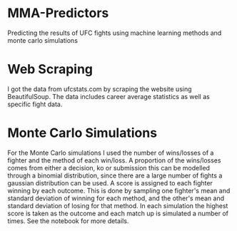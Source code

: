 # MMA-Predictors
Predicting the results of UFC fights using machine learning methods and monte carlo simulations
# Web Scraping
I got the data from ufcstats.com by scraping the website using BeautifulSoup. 
The data includes career average statistics as well as specific fight data.
# Monte Carlo Simulations
For the Monte Carlo simulations I used the number of wins/losses of a fighter and the method of each win/loss.
A proportion of the wins/losses comes from either a decision, ko or submission this can be modelled through a binomial distribution, since there are a large number of fights a gaussian distribution can be used. A score is assigned to each fighter winning by each outcome. This is done by sampling one fighter's mean and standard deviation of winning for each method, and the other's mean and standard deviation of losing for that method. In each simulation the highest score is taken as the outcome and each match up is simulated a number of times. See the notebook for more details.
